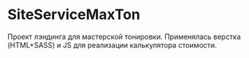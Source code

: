 # SiteServiceMaxTon
Проект лэндинга для мастерской тонировки. 
Применялась верстка (HTML+SASS) и JS для реализации калькулятора стоимости.
